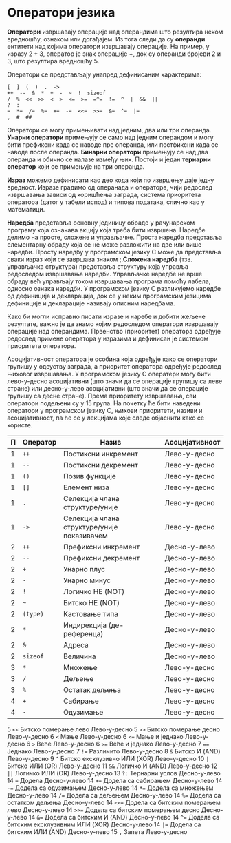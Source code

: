 # Оператори језика

**Оператори** извршавају операције над операндима што резултира неком
вредношћу, ознаком или догађајем. Из тога следи да су **операнди** ентитети над
којима оператори извршавају операције. На пример, у изразу $2+3$, оператор је
знак операције $+$, док су операнди бројеви $2$ и $3$, што резултира вредношћу
$5$.

Оператори се представљају унапред дефинисаним карактерима:

```text
[  ]  (  )  .  ->
++  --  &  *  +  -  ~  !  sizeof
/  %  <<  >>  <  >  <=  >=  =^=  !=  ^  |  &&  ||
?  :
=  *=  /=  %=  +=  -=  <<=  >>=  &=  ^=  |=
,  #  ##
```

Оператори се могу примењивати над једним, два или три операнда.
**Унарни оператори** примењују се само над једним операндом и могу бити
префиксни када се наводе пре операнда, или постфиксни када се наводе после
операнда. **Бинарни оператори** примењују се над два операнда и обично се
налазе између њих. Постоји и један **тернарни оператор** који се примењује на
три операнда.

**Израз** можемо дефинисати као део кода који по извршењу даје једну вредност.
Изразе градимо од операнада и оператора, чији редослед извршавања зависи од
коришћења заграда, система приоритета оператора (датог у табели испод) и типова
података, слично као у математици.

**Наредба** представља основну јединицу обраде у рачунарском програму која
означава акцију која треба бити извршена. Наредбе делимо на просте, сложене и
управљачке. Проста наредба представља елементарну обраду која се не може
разложити на две или више наредби. Просту наредбу у програмском језику C може
да представља сваки израз који се завршава знаком ;.**Сложена наредба** (тзв.
управљачка структура) представља структуру која управља редоследом извршавања
наредби. Управљачке наредбе не врше обраду већ управљају током извршавања
програма помоћу лабела, односно ознака наредби. У програмском језику C
разликујемо наредбе од дефиниција и декларација, док се у неким програмским
језицима дефиниције и декларације називају описним наредбама.

Како би могли исправно писати изразе и наребе и добити жељене резултате, важно
је да знамо којим редоследом оператори извршавају операције над операндима.
Првенство (приоритет) оператора одређује редослед примене оператора у изразима
и дефинисан је системом приоритета оператора.

Асоцијативност оператора је особина која одређује како се оператори групишу у
одсуству заграда, а приоритет оператора одређује редослед њиховог извршавања. У
програмском језику C oператери могу бити лево-у-десно асоцијативни (што значи
да се операције групишу са леве стране) или десно-у-лево асоцијативни (што
значи да се операције групишу са десне стране). Према приоритету извршавања,
сви оператори подељени су у 15 група. На почетку ће бити наведени оператори у
програмском језику C, њихови приоритети, називи и асоцијативност, па ће се у
лекцијама које следе објаснити како се користе.

| П | Оператор   | Назив                                       | Асоцијативност |
| - | ---------- | ------------------------------------------- | -------------- |
| 1 | ``++``     | Постиксни инкремент                         | Лево-у-десно   |
| 1 | ``--``     | Постиксни декремент                         | Лево-у-десно   |
| 1 | ``()``     | Позив функције                              | Лево-у-десно   |
| 1 | ``[]``     | Елемент низа                                | Лево-у-десно   |
| 1 | ``.``      | Селекција члана структуре/уније             | Лево-у-десно   |
| 1 | ``->``     | Селекција члана структуре/уније показивачем | Лево-у-десно   |
| 2 | ``++``     | Префиксни инкремент                         | Десно-у-лево   |
| 2 | ``--``     | Префиксни декремент                         | Десно-у-лево   |
| 2 | ``+``      | Унарно плус                                 | Десно-у-лево   |
| 2 | ``-``      | Унарно минус                                | Десно-у-лево   |
| 2 | ``!``      | Логичко НЕ (NOT)                            | Десно-у-лево   |
| 2 | ``~``      | Битско НЕ (NOT)                             | Десно-у-лево   |
| 2 | ``(type)`` | Кастовање типа                              | Десно-у-лево   |
| 2 | ``*``      | Индирекција (де-референца)                  | Десно-у-лево   |
| 2 | ``&``      | Адреса                                      | Десно-у-лево   |
| 2 | ``sizeof`` | Величина                                    | Десно-у-лево   |
| 3 | ``*``      | Множење                                     | Лево-у-десно   |
| 3 | ``/``      | Дељење                                      | Лево-у-десно   |
| 3 | ``%``      | Остатак дељења                              | Лево-у-десно   |
| 4 | ``+``      | Сабирање                                    | Лево-у-десно   |
| 4 | ``-``      | Одузимање                                   | Лево-у-десно   |
 5 	       ``<<``          Битско померање лево                              Лево-у-десно
 5 	       ``>>``          Битско померање десно                             Лево-у-десно
 6         ``<``           Мање                                              Лево-у-десно
 6         ``<=``          Мање и једнако                                    Лево-у-десно
 6         ``>``           Веће                                              Лево-у-десно
 6         ``>=``          Веће и једнако                                    Лево-у-десно
 7         ``==``          Једнако                                           Лево-у-десно
 7         ``!=``          Различито                                         Лево-у-десно
 8         ``&``           Битско И (AND)                                    Лево-у-десно
 9         ``^``           Битско ексклузивно ИЛИ (XOR)                      Лево-у-десно
 10        ``|``           Битско ИЛИ (OR)                                   Лево-у-десно
 11        ``&&``          Логичко И (AND)                                   Лево-у-десно
 12        ``||``          Логичко ИЛИ (OR)                                  Лево-у-десно
 13        ``?:``          Тернарни услов                                    Десно-у-лево
 14        ``=``           Додела                                            Десно-у-лево
 14         ``+=``          Додела са сабирањем                               Десно-у-лево
 14        ``-=``          Додела са одузимањем                              Десно-у-лево
 14         ``*=``          Додела са множењем                                Десно-у-лево
 14         ``/=``          Додела са дељењем                                 Десно-у-лево
 14         ``%=``          Додела са остатком дељења                         Десно-у-лево
 14         ``<<=``         Додела са битским померањем лево                  Десно-у-лево
 14         ``>>=``         Додела са битским померањем десно                 Десно-у-лево
 14         ``&=``          Додела са битским И (AND)                         Десно-у-лево
 14         ``^=``          Додела са битским ексклузивним ИЛИ (XOR)          Десно-у-лево
 14         ``|=``          Додела са битским ИЛИ (AND)                       Десно-у-лево
 15        ``,``           Запета                                            Лево-у-десно
